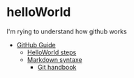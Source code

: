 # helloWorld
I'm rying to understand how github works
* [GitHub Guide](https://guides.github.com/)
  * [HelloWorld steps](https://guides.github.com/activities/hello-world/)
  * [Markdown syntaxe](https://guides.github.com/features/mastering-markdown/)
	* [Git handbook](https://guides.github.com/introduction/git-handbook/)
